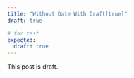 ```yaml
---
title: "Without Date With Draft[true]"
draft: true

# for test
expected:
  draft: true
---
```


This post is draft.
